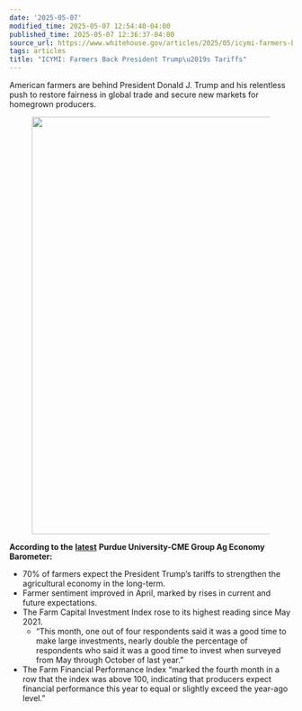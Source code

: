 ```yaml
---
date: '2025-05-07'
modified_time: 2025-05-07 12:54:40-04:00
published_time: 2025-05-07 12:36:37-04:00
source_url: https://www.whitehouse.gov/articles/2025/05/icymi-farmers-back-president-trumps-tariffs/
tags: articles
title: "ICYMI: Farmers Back President Trump\u2019s Tariffs"
---
```

 
American farmers are behind President Donald J. Trump and his relentless
push to restore fairness in global trade and secure new markets for
homegrown producers.

<figure>
<img
src="https://www.whitehouse.gov/wp-content/uploads/2025/05/Figure8-1024x742-1.jpg"
style="width:500px" decoding="async" data-fetchpriority="high"
sizes="(max-width: 1024px) 100vw, 1024px"
srcset="https://www.whitehouse.gov/wp-content/uploads/2025/05/Figure8-1024x742-1.jpg 1024w, https://www.whitehouse.gov/wp-content/uploads/2025/05/Figure8-1024x742-1.jpg?resize=600,435 600w, https://www.whitehouse.gov/wp-content/uploads/2025/05/Figure8-1024x742-1.jpg?resize=768,557 768w"
width="1024" height="742" />
</figure>

**According to the**
[**latest**](https://ag.purdue.edu/commercialag/ageconomybarometer/farmer-sentiment-improves-as-long-term-optimism-outweighs-tariff-concerns/)
**Purdue University-CME Group Ag Economy Barometer:**

-   70% of farmers expect the President Trump’s tariffs to strengthen
    the agricultural economy in the long-term.
-   Farmer sentiment improved in April, marked by rises in current and
    future expectations.
-   The Farm Capital Investment Index rose to its highest reading since
    May 2021.
    -   “This month, one out of four respondents said it was a good time
        to make large investments, nearly double the percentage of
        respondents who said it was a good time to invest when surveyed
        from May through October of last year.”
-   The Farm Financial Performance Index “marked the fourth month in a
    row that the index was above 100, indicating that producers expect
    financial performance this year to equal or slightly exceed the
    year-ago level.”
